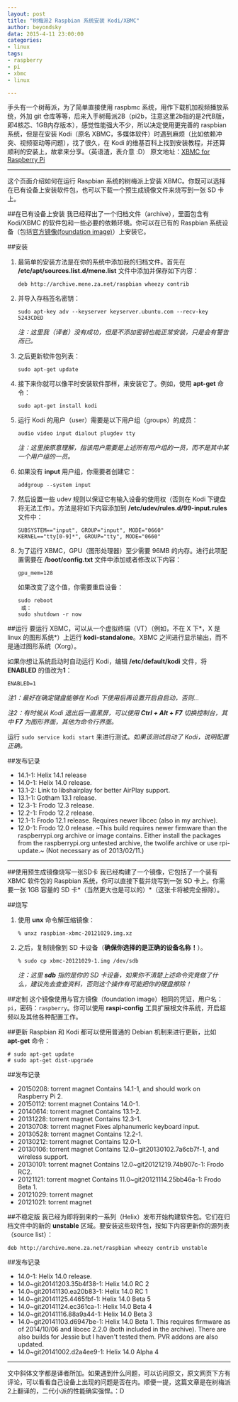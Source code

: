 ```yaml
---
layout: post
title: "树梅派2 Raspbian 系统安装 Kodi/XBMC"
author: beyondsky
data: 2015-4-11 23:00:00
categories:
- linux
tags:
- raspberry
- pi
- xbmc
- linux

---
```


手头有一个树莓派，为了简单直接使用 raspbmc 系统，用作下载机加视频播放系统，外加 git 仓库等等，后来入手树莓派2B（pi2b，注意这里2b指的是2代B版，即4核芯、1GB内存版本），感觉性能强大不少，所以决定使用更完善的 raspbian 系统，但是在安装 Kodi（原名 XBMC，多媒体软件）时遇到麻烦（比如依赖冲突、视频驱动等问题），找了很久，在 Kodi 的维基百科上找到安装教程，并还算顺利的安装上，故拿来分享。（英语渣，表介意 :D）
原文地址：[XBMC for Raspberry Pi][1]

-----------

这个页面介绍如何在运行 Raspbian 系统的树梅派上安装 XBMC。你既可以选择在已有设备上安装软件包，也可以下载一个预生成镜像文件来烧写到一张 SD 卡上。

##在已有设备上安装
我已经释出了一个归档文件（archive），里面包含有 Kodi/XBMC 的软件包和一些必要的依赖环境。你可以在已有的 Raspbian 系统设备（包括[官方镜像(foundation image)][2]）上安装它。

##安装

 1. 最简单的安装方法是在你的系统中添加我的归档文件。首先在 **/etc/apt/sources.list.d/mene.list**
    文件中添加并保存如下内容：
    
        deb http://archive.mene.za.net/raspbian wheezy contrib
 2. 并导入存档签名密钥：
    
        sudo apt-key adv --keyserver keyserver.ubuntu.com --recv-key 5243CDED
        
    *注：这里我（译者）没有成功，但是不添加密钥也能正常安装，只是会有警告而已。*
 3. 之后更新软件包列表：
    
        sudo apt-get update
 4. 接下来你就可以像平时安装软件那样，来安装它了。例如，使用 **apt-get** 命令：
    
        sudo apt-get install kodi
 5. 运行 Kodi 的用户（user）需要是以下用户组（groups）的成员：
    
        audio video input dialout plugdev tty
    
    *注：这里按原意理解，指该用户需要是上述所有用户组的一员，而不是其中某一个用户组的一员。*
 6. 如果没有 **input** 用户组，你需要者创建它：
    
        addgroup --system input
 7. 然后设置一些 udev 规则以保证它有输入设备的使用权（否则在 Kodi 下键盘将无法工作）。方法是将如下内容添加到
    **/etc/udev/rules.d/99-input.rules** 文件中：
    
        SUBSYSTEM=="input", GROUP="input", MODE="0660"
        KERNEL=="tty[0-9]*", GROUP="tty", MODE="0660"
 8. 为了运行 XBMC，GPU（图形处理器）至少需要 96MB 的内存。进行此项配置需要在 **/boot/config.txt**
    文件中添加或者修改以下内容：
    
        gpu_mem=128
    
    如果改变了这个值，你需要重启设备：
    
        sudo reboot
         或：    
        sudo shutdown -r now

##运行
要运行 XBMC，可以从一个虚拟终端（VT）（例如，不在 X 下*，X 是 linux 的图形系统*）上运行 **kodi-standalone**。XBMC 之间进行显示输出，而不是通过图形系统（Xorg）。

如果你想让系统启动时自动运行 Kodi，编辑 **/etc/default/kodi** 文件，将 **ENABLED** 的值改为**1**：

    ENABLED=1

*注1：最好在确定键盘能够在 Kodi 下使用后再设置开启自启动，否则...*

*注2：有时候从 Kodi 退出后一直黑屏，可以使用 **Ctrl + Alt + F7** 切换控制台，其中 **F7** 为图形界面，其他为命令行界面。*

运行 `sudo service kodi start` 来进行测试。*如果该测试启动了 Kodi，说明配置正确。*

##发布记录
 - 14.1-1: Helix 14.1 release
 - 14.0-1: Helix 14.0 release.
 - 13.1-2: Link to libshairplay for better AirPlay support.
 - 13.1-1: Gotham 13.1 release.
 - 12.3-1: Frodo 12.3 release.
 - 12.2-1: Frodo 12.2 release.
 - 12.1-1: Frodo 12.1 release. Requires newer libcec (also in my archive).
 - 12.0-1: Frodo 12.0 release. ~This build requires newer firmware than the raspberrypi.org archive or image contains. Either install the packages from the raspberrypi.org untested archive, the twolife archive or use rpi-update.~ (Not necessary as of 2013/02/11.)

-----------

##使用预生成镜像烧写一张SD卡
我已经构建了一个镜像，它包括了一个装有 XBMC 软件包的 Raspbian 系统，你可以直接下载并烧写到一张 SD 卡上。你需要一张 1GB 容量的 SD 卡*（当然更大也是可以的）*（这张卡将被完全擦除）。

##烧写

 1. 使用 **unx** 命令解压缩镜像：
    
        % unxz raspbian-xbmc-20121029.img.xz
 2. 之后，复制镜像到 SD 卡设备（**确保你选择的是正确的设备名称！**）。
    
        % sudo cp xbmc-20121029-1.img /dev/sdb
    
    *注：这里 **sdb** 指的是你的 SD 卡设备，如果你不清楚上述命令究竟做了什么，建议先去查查资料，否则这个操作有可能把你的硬盘擦除！*

##定制
这个镜像使用与官方镜像（foundation image）相同的凭证，用户名：`pi`，密码：`raspberry`。你可以使用 **raspi-config** 工具扩展根文件系统，开启超频以及其他各种配置工作。

##更新
Raspbian 和 Kodi 都可以使用普通的 Debian 机制来进行更新，比如 **apt-get** 命令：

    # sudo apt-get update
    # sudo apt-get dist-upgrade

##发布记录

 - 20150208: torrent magnet Contains 14.1-1, and should work on
   Raspberry Pi 2.
 - 20150112: torrent magnet Contains 14.0-1.
 - 20140614: torrent magnet Contains 13.1-2.
 - 20131228: torrent magnet Contains 12.3-1.
 - 20130708: torrent magnet Fixes alphanumeric keyboard input.
 - 20130528: torrent magnet Contains 12.2-1.
 - 20130212: torrent magnet Contains 12.0-1.
 - 20130106: torrent magnet Contains 12.0~git20130102.7a6cb7f-1, and wireless support.
 - 20130101: torrent magnet Contains 12.0~git20121219.74b907c-1: Frodo RC2.
 - 20121121: torrent magnet Contains 11.0~git20121114.25bb46a-1: Frodo Beta 1.
 - 20121029: torrent magnet
 - 20121021: torrent magnet

##不稳定版
我已经为即将到来的一系列（Helix）发布开始构建软件包。它们在归档文件中的新的 **unstable** 区域。要安装这些软件包，按如下内容更新你的源列表（source list）：

    deb http://archive.mene.za.net/raspbian wheezy contrib unstable

##发布记录
 - 14.0-1: Helix 14.0 release.
 - 14.0~git20141203.35b4f38-1: Helix 14.0 RC 2
 - 14.0~git20141130.ea20b83-1: Helix 14.0 RC 1
 - 14.0~git20141125.4465fbf-1: Helix 14.0 Beta 5
 - 14.0~git20141124.ec361ca-1: Helix 14.0 Beta 4
 - 14.0~git20141116.88a9a44-1: Helix 14.0 Beta 3
 - 14.0~git20141103.d6947be-1: Helix 14.0 Beta 1. This requires firmware as of 2014/10/06 and libcec 2.2.0 (both included in the archive). There are also builds for Jessie but I haven't tested them. PVR addons are also updated.
 - 14.0~git20141002.d2a4ee9-1: Helix 14.0 Alpha 4


----------

文中斜体文字都是译者所加。如果遇到什么问题，可以访问原文，原文网页下方有评论，可以看看自己设备上出现的问题是否在内。顺便一提，这篇文章是在树梅派2上翻译的，二代小派的性能确实强悍。：D


  [1]: http://michael.gorven.za.net/raspberrypi/xbmc
  [2]: https://www.raspberrypi.org/downloads/